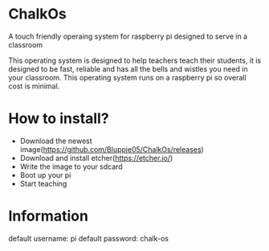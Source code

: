 # ChalkOs
A touch friendly operaing system for raspberry pi designed to serve in a classroom

This operating system is designed to help teachers teach their students, it is designed to be fast, reliable and has all the bells and wistles you need in your classroom. This operating system runs on a raspberry pi so overall cost is minimal.

# How to install?
- Download the newest image(https://github.com/Bluppie05/ChalkOs/releases)
- Download and install etcher(https://etcher.io/)
- Write the image to your sdcard
- Boot up your pi
- Start teaching

# Information
default username: pi
default password: chalk-os

